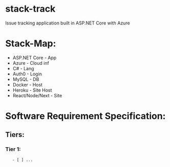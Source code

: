 # stack-track

Issue tracking application built in ASP.NET Core with Azure

# Stack-Map:

- ASP.NET Core - App
- Azure - Cloud inf
- C# - Lang
- Auth0 - Login
- MySQL - DB
- Docker - Host
- Heroku - Site Host
- React/Node/Next - Site

# Software Requirement Specification:

## Tiers:

### Tier 1:

       - [ ] ...

